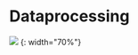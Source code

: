 # Dataprocessing
  
![](https://github.com/seawavve/PeekABook/blob/main/dataProcessing/labelling.png) {: width="70%"}

